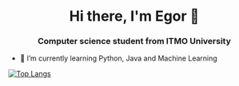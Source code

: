 <h1 align = center>Hi there, I'm Egor 👋</h1>
<h3 align=center>Computer science student from ITMO University</h3>

- 🌱 I’m currently learning Python, Java and Machine Learning


[![Top Langs](https://github-readme-stats.vercel.app/api/top-langs/?username=Egas88)](https://github.com/anuraghazra/github-readme-stats)
<!--
**Egas88/Egas88** is a ✨ _special_ ✨ repository because its `README.md` (this file) appears on your GitHub profile.

Here are some ideas to get you started:

- 🔭 I’m currently working on ...
- 🌱 I’m currently learning ...
- 👯 I’m looking to collaborate on ...
- 🤔 I’m looking for help with ...
- 💬 Ask me about ...
- 📫 How to reach me: ...
- 😄 Pronouns: ...
- ⚡ Fun fact: ...
-->
